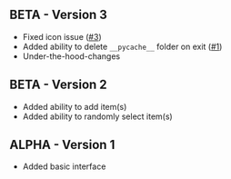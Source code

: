 ## BETA - Version 3

- Fixed icon issue ([#3](https://github.com/ygz213/Selector/issues/3))
- Added ability to delete `__pycache__` folder on exit ([#1](https://github.com/ygz213/Selector/issues/1))
- Under-the-hood-changes

## BETA - Version 2

- Added ability to add item(s)
- Added ability to randomly select item(s)

## ALPHA - Version 1

- Added basic interface